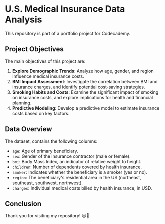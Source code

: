 # U.S. Medical Insurance Data Analysis

This repository is part of a portfolio project for Codecademy.

## Project Objectives

The main objectives of this project are:

1. **Explore Demographic Trends**: Analyze how age, gender, and region influence medical insurance costs.
2. **BMI Impact Assessment**: Investigate the correlation between BMI and insurance charges, and identify potential cost-saving strategies.
3. **Smoking Habits and Costs**: Examine the significant impact of smoking on insurance costs, and explore implications for health and financial planning.
4. **Predictive Modeling**: Develop a predictive model to estimate insurance costs based on key factors.

## Data Overview

The dataset, contains the following columns:

- `age`: Age of primary beneficiary.
- `sex`: Gender of the insurance contractor (male or female).
- `bmi`: Body Mass Index, an indicator of relative weight to height.
- `children`: Number of dependents covered by health insurance.
- `smoker`: Indicates whether the beneficiary is a smoker (yes or no).
- `region`: The beneficiary's residential area in the US (northeast, southeast, southwest, northwest).
- `charges`: Individual medical costs billed by health insurance, in USD.

## Conclusion


Thank you for visiting my repository! 😃👏